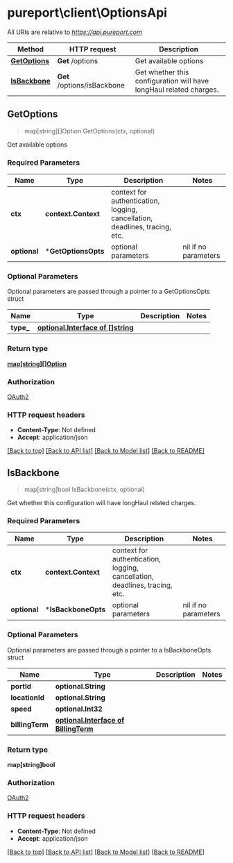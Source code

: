 # pureport\client\OptionsApi

All URIs are relative to *https://api.pureport.com*

Method | HTTP request | Description
------------- | ------------- | -------------
[**GetOptions**](OptionsApi.md#GetOptions) | **Get** /options | Get available options
[**IsBackbone**](OptionsApi.md#IsBackbone) | **Get** /options/isBackbone | Get whether this configuration will have longHaul related charges.



## GetOptions

> map[string][]Option GetOptions(ctx, optional)

Get available options

### Required Parameters


Name | Type | Description  | Notes
------------- | ------------- | ------------- | -------------
**ctx** | **context.Context** | context for authentication, logging, cancellation, deadlines, tracing, etc.
 **optional** | ***GetOptionsOpts** | optional parameters | nil if no parameters

### Optional Parameters

Optional parameters are passed through a pointer to a GetOptionsOpts struct


Name | Type | Description  | Notes
------------- | ------------- | ------------- | -------------
 **type_** | [**optional.Interface of []string**](string.md)|  | 

### Return type

[**map[string][]Option**](array.md)

### Authorization

[OAuth2](../README.md#OAuth2)

### HTTP request headers

- **Content-Type**: Not defined
- **Accept**: application/json

[[Back to top]](#) [[Back to API list]](../README.md#documentation-for-api-endpoints)
[[Back to Model list]](../README.md#documentation-for-models)
[[Back to README]](../README.md)


## IsBackbone

> map[string]bool IsBackbone(ctx, optional)

Get whether this configuration will have longHaul related charges.

### Required Parameters


Name | Type | Description  | Notes
------------- | ------------- | ------------- | -------------
**ctx** | **context.Context** | context for authentication, logging, cancellation, deadlines, tracing, etc.
 **optional** | ***IsBackboneOpts** | optional parameters | nil if no parameters

### Optional Parameters

Optional parameters are passed through a pointer to a IsBackboneOpts struct


Name | Type | Description  | Notes
------------- | ------------- | ------------- | -------------
 **portId** | **optional.String**|  | 
 **locationId** | **optional.String**|  | 
 **speed** | **optional.Int32**|  | 
 **billingTerm** | [**optional.Interface of BillingTerm**](.md)|  | 

### Return type

**map[string]bool**

### Authorization

[OAuth2](../README.md#OAuth2)

### HTTP request headers

- **Content-Type**: Not defined
- **Accept**: application/json

[[Back to top]](#) [[Back to API list]](../README.md#documentation-for-api-endpoints)
[[Back to Model list]](../README.md#documentation-for-models)
[[Back to README]](../README.md)

